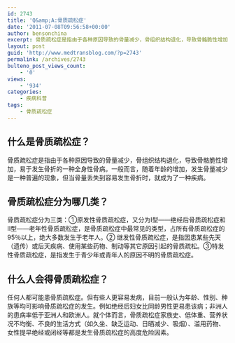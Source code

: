 ```yaml
---
id: 2743
title: 'Q&amp;A:骨质疏松症'
date: '2011-07-08T09:56:58+00:00'
author: bensonchina
excerpt: 骨质疏松症是指由于各种原因导致的骨量减少，骨组织结构退化，导致骨骼脆性增加，易于发生骨折的一种全身性骨病。
layout: post
guid: 'http://www.medtransblog.com/?p=2743'
permalink: /archives/2743
bulteno_post_views_count:
    - '0'
views:
    - '934'
categories:
    - 疾病科普
tags:
    - 骨质疏松症
---
```


## 什么是骨质疏松症？

骨质疏松症是指由于各种原因导致的骨量减少，骨组织结构退化，导致骨骼脆性增加，易于发生骨折的一种全身性骨病。一般而言，随着年龄的增加，发生骨量减少是一种普遍的现象，但当骨量丢失到容易发生骨折时，就成为了一种疾病。

## 骨质疏松症分为哪几类？

骨质疏松症分为三类：①原发性骨质疏松症，又分为Ⅰ型——绝经后骨质疏松症和Ⅱ型——老年性骨质疏松症，是骨质疏松症中最常见的类型，占所有骨质疏松症的95％以上，绝大多数发生于老年人。② 继发性骨质疏松症，是指因患某些先天（遗传）或后天疾病、使用某些药物、制动等其它原因引起的骨质疏松。③特发性骨质疏松症，是指发生于青少年或青年人的原因不明的骨质疏松症。

## 什么人会得骨质疏松症？

任何人都可能患骨质疏松症。但有些人更容易发病，目前一般认为年龄、性别、种族等均可影响骨质疏松症的发生。例如绝经后妇女比同龄男性更易患该病；非洲人的患病率低于亚洲人和欧洲人。就个体而言，骨质疏松症家族史、低体重、营养状况不均衡、不良的生活方式（如久坐、缺乏运动、日晒减少、吸烟）、滥用药物、女性提早绝经或闭经等都是发生骨质疏松症的高度危险因素。
